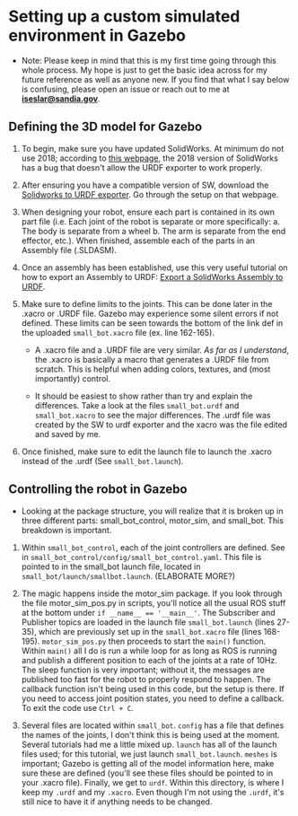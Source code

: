 # Setting up a custom simulated environment in Gazebo 

- Note: Please keep in mind that this is my first time going through this whole process. My hope is just to get the basic idea across for my future reference as well as anyone new. If you find that what I say below is confusing, please open an issue or reach out to me at **iseslar@sandia.gov**.

## Defining the 3D model for Gazebo
1. To begin, make sure you have updated SolidWorks. At minimum do not use 2018; according to [this webpage](http://wiki.ros.org/sw_urdf_exporter), the 2018 version of SolidWorks has a bug that doesn't allow the URDF exporter to work properly. 

2. After ensuring you have a compatible version of SW, download the [Solidworks to URDF exporter](http://wiki.ros.org/sw_urdf_exporter). Go through the setup on that webpage.

3. When designing your robot, ensure each part is contained in its own part file (i.e. Each joint of the robot is separate or more specifically: a. The body is separate from a wheel b. The arm is separate from the end effector, etc.). When finished, assemble each of the parts in an Assembly file (.SLDASM).

4. Once an assembly has been established, use this very useful tutorial on how to export an Assembly to URDF: [Export a SolidWorks Assembly to URDF](http://wiki.ros.org/sw_urdf_exporter/Tutorials/Export%20an%20Assembly).

5. Make sure to define limits to the joints. This can be done later in the .xacro or .URDF file. Gazebo may experience some silent errors if not defined. These limits can be seen towards the bottom of the link def in the uploaded `small_bot.xacro` file (ex. line 162-165).

	- A .xacro file and a .URDF file are very similar. *As far as I understand*, the .xacro is basically a macro that generates a .URDF file from scratch. This is helpful when adding colors, textures, and (most importantly) control.

	- It should be easiest to show rather than try and explain the differences. Take a look at the files `small_bot.urdf` and `small_bot.xacro` to see the major differences. The .urdf file was created by the SW to urdf exporter and the xacro was the file edited and saved by me.

6. Once finished, make sure to edit the launch file to launch the .xacro instead of the .urdf (See `small_bot.launch`).

## Controlling the robot in Gazebo

- Looking at the package structure, you will realize that it is broken up in three different parts: small_bot_control, motor_sim, and small_bot. This breakdown is important. 

1. Within `small_bot_control`, each of the joint controllers are defined. See in `small_bot_control/config/small_bot_control.yaml`. This file is pointed to in the small_bot launch file, located in `small_bot/launch/smallbot.launch`. (ELABORATE MORE?)

2. The magic happens inside the motor_sim package. If you look through the file motor_sim_pos.py in scripts, you'll notice all the usual ROS stuff at the bottom under `if __name__ == '__main__'`. The Subscriber and Publisher topics are loaded in the launch file `small_bot.launch` (lines 27-35), which are previously set up in the `small_bot.xacro` file (lines 168-195). `motor_sim_pos.py` then proceeds to start the `main()` function. Within `main()` all I do is run a while loop for as long as ROS is running and publish a different position to each of the joints at a rate of 10Hz. The sleep function is very important; without it, the messages are published too fast for the robot to properly respond to happen. The callback function isn't being used in this code, but the setup is there. If you need to access joint position states, you need to define a callback. To exit the code use `Ctrl + C`.

3. Several files are located within `small_bot`. `config` has a file that defines the names of the joints, I don't think this is being used at the moment. Several tutorials had me a little mixed up. `launch` has all of the launch files used; for this tutorial, we just launch `small_bot.launch`. `meshes` is important; Gazebo is getting all of the model information here, make sure these are defined (you'll see these files should be pointed to in your .xacro file). Finally, we get to `urdf`. Within this directory, is where I keep my `.urdf` and my `.xacro`. Even though I'm not using the `.urdf`, it's still nice to have it if anything needs to be changed.
